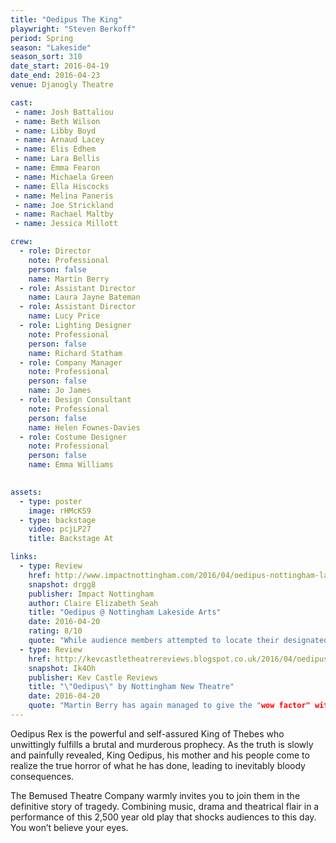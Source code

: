 ```yaml
---
title: "Oedipus The King"
playwright: "Steven Berkoff"
period: Spring
season: "Lakeside"
season_sort: 310
date_start: 2016-04-19
date_end: 2016-04-23
venue: Djanogly Theatre

cast:
 - name: Josh Battaliou
 - name: Beth Wilson
 - name: Libby Boyd
 - name: Arnaud Lacey
 - name: Elis Edhem
 - name: Lara Bellis
 - name: Emma Fearon 
 - name: Michaela Green
 - name: Ella Hiscocks
 - name: Melina Paneris
 - name: Joe Strickland
 - name: Rachael Maltby
 - name: Jessica Millott

crew:
  - role: Director
    note: Professional
    person: false
    name: Martin Berry
  - role: Assistant Director
    name: Laura Jayne Bateman
  - role: Assistant Director
    name: Lucy Price
  - role: Lighting Designer
    note: Professional
    person: false
    name: Richard Statham
  - role: Company Manager
    note: Professional
    person: false
    name: Jo James
  - role: Design Consultant
    note: Professional
    person: false
    name: Helen Fownes-Davies
  - role: Costume Designer
    note: Professional
    person: false
    name: Emma Williams
  

assets:
  - type: poster
    image: rHMcKS9
  - type: backstage
    video: pcjLP27
    title: Backstage At

links:
  - type: Review
    href: http://www.impactnottingham.com/2016/04/oedipus-nottingham-lakeside-arts/
    snapshot: drgg8
    publisher: Impact Nottingham
    author: Claire Elizabeth Seah
    title: "Oedipus @ Nottingham Lakeside Arts"
    date: 2016-04-20
    rating: 8/10
    quote: "While audience members attempted to locate their designated seats, the cast conducted voice practices, sound checks and final discussions on-stage; immediately breaking down the fourth wall for the audience before the play even began. "
  - type: Review
    href: http://kevcastletheatrereviews.blogspot.co.uk/2016/04/oedipus-by-nottingham-new-theatre.html
    snapshot: Ik4Oh
    publisher: Kev Castle Reviews
    title: "\"Oedipus\" by Nottingham New Theatre"
    date: 2016-04-20
    quote: "Martin Berry has again managed to give the "wow factor" with this new play, and while this wasn't what i had expected, I certainly was not disappointed in the least with what i got. A very exciting production with a new and innovative view on the classic tragedy play."
---
```


Oedipus Rex is the powerful and self-assured King of Thebes who unwittingly fulfills a brutal and murderous prophecy. As the truth is slowly and painfully revealed, King Oedipus, his mother and his people come to realize the true horror of what he has done, leading to inevitably bloody consequences. 

The Bemused Theatre Company warmly invites you to join them in the definitive story of tragedy. Combining music, drama and theatrical flair in a performance of this 2,500 year old play that shocks audiences to this day. You won’t believe your eyes.
